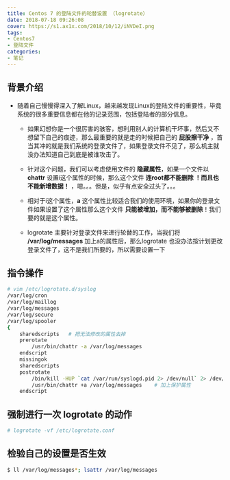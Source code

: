```yaml
---
title: Centos 7 的登陆文件的轮替设置 （logrotate）
date: 2018-07-18 09:26:08
cover: https://s1.ax1x.com/2018/10/12/iNVDeI.png
tags:
- Centos7
- 登陆文件
categories:
- 笔记
---
```


## 背景介绍

* 随着自己慢慢得深入了解Linux，越来越发现Linux的登陆文件的重要性，毕竟系统的很多重要信息都在他的记录范围，包括登陆者的部分信息。

    * 如果幻想你是一个很厉害的骇客，想利用别人的计算机干坏事，然后又不想留下自己的痕迹，那么最重要的就是走的时候把自己的 **屁股擦干净** ，首当其冲的就是我们系统的登录文件了，如果登录文件不见了，那么机主就没办法知道自己到底是被谁攻击了。

    * 针对这个问题，我们可以考虑使用文件的 **隐藏属性**，如果一个文件以 **chattr** 设置i这个属性的时候，那么这个文件 **连root都不能删除 ！而且也不能新增数据！** ，嗯。。。但是，似乎有点安全过头了。。。

    * 相对于i这个属性，**a** 这个属性比较适合我们的使用环境，如果你的登录文件如果设置了这个属性那么这个文件 **只能被增加，而不能够被删除**！我们要的就是这个属性。

    * logrotate 主要针对登录文件来进行轮替的工作，当我们将 **/var/log/messages** 加上a的属性后，那么logrotate 也没办法按计划更改登录文件了，这不是我们所要的，所以需要设置一下

## 指令操作

```bash
# vim /etc/logrotate.d/syslog
/var/log/cron
/var/log/maillog
/var/log/messages
/var/log/secure
/var/log/spooler
{
    sharedscripts   # 把无法修改的属性去掉
    prerotate
        /usr/bin/chattr -a /var/log/messages
    endscript
    missingok
    sharedscripts
    postrotate
    	/bin/kill -HUP `cat /var/run/syslogd.pid 2> /dev/null` 2> /dev/null || true
        /usr/bin/chattr +a /var/log/messages    # 加上保护属性
    endscript
```

## 强制进行一次 logrotate 的动作
```bash
# logrotate -vf /etc/logrotate.conf
```

## 检验自己的设置是否生效
```bash
$ ll /var/log/messages*; lsattr /var/log/messages
```




